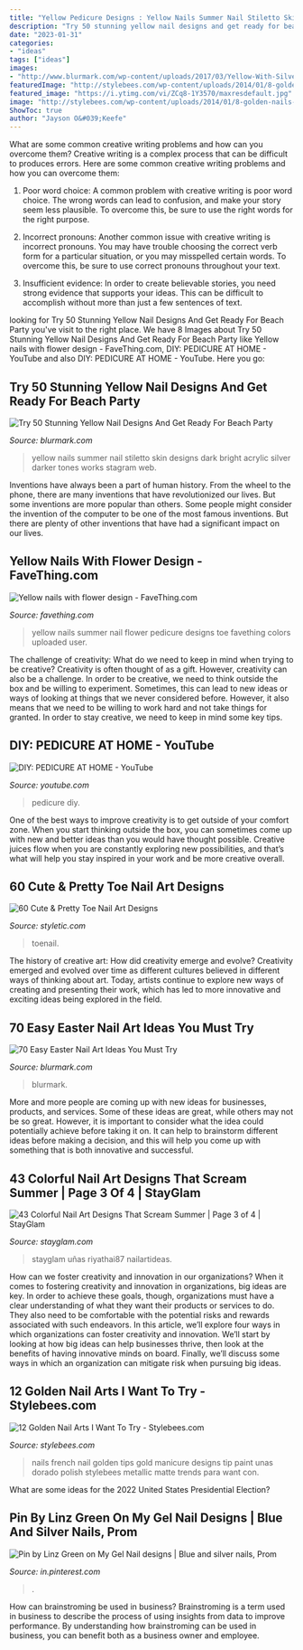 ```yaml
---
title: "Yellow Pedicure Designs : Yellow Nails Summer Nail Stiletto Skin Designs Dark Bright Acrylic Silver Darker Tones Works Stagram Web"
description: "Try 50 stunning yellow nail designs and get ready for beach party"
date: "2023-01-31"
categories:
- "ideas"
tags: ["ideas"]
images:
- "http://www.blurmark.com/wp-content/uploads/2017/03/Yellow-With-Silver.jpg"
featuredImage: "http://stylebees.com/wp-content/uploads/2014/01/8-golden-nails-with-black-french-tips.jpg"
featured_image: "https://i.ytimg.com/vi/ZCq8-1Y3570/maxresdefault.jpg"
image: "http://stylebees.com/wp-content/uploads/2014/01/8-golden-nails-with-black-french-tips.jpg"
ShowToc: true
author: "Jayson O&#039;Keefe"
---
```



What are some common creative writing problems and how can you overcome them?
Creative writing is a complex process that can be difficult to produces errors. Here are some common creative writing problems and how you can overcome them:
1. Poor word choice: A common problem with creative writing is poor word choice. The wrong words can lead to confusion, and make your story seem less plausible. To overcome this, be sure to use the right words for the right purpose.

2. Incorrect pronouns: Another common issue with creative writing is incorrect pronouns. You may have trouble choosing the correct verb form for a particular situation, or you may misspelled certain words. To overcome this, be sure to use correct pronouns throughout your text.

3. Insufficient evidence: In order to create believable stories, you need strong evidence that supports your ideas. This can be difficult to accomplish without more than just a few sentences of text.

	

		
looking for Try 50 Stunning Yellow Nail Designs And Get Ready For Beach Party you've visit to the right place. We have 8 Images about Try 50 Stunning Yellow Nail Designs And Get Ready For Beach Party like Yellow nails with flower design - FaveThing.com, DIY: PEDICURE AT HOME - YouTube and also DIY: PEDICURE AT HOME - YouTube. Here you go:
		
    
## Try 50 Stunning Yellow Nail Designs And Get Ready For Beach Party

<img loading=lazy src="http://www.blurmark.com/wp-content/uploads/2017/03/Yellow-With-Silver.jpg" onerror="this.onerror=null;this.src='https://tse3.mm.bing.net/th?id=OIP.BRtXNDaThe18ppbMjr15EwHaHa&amp;pid=15.1';" alt="Try 50 Stunning Yellow Nail Designs And Get Ready For Beach Party">

_Source: blurmark.com_

>yellow nails summer nail stiletto skin designs dark bright acrylic silver darker tones works stagram web. 

	

Inventions have always been a part of human history. From the wheel to the phone, there are many inventions that have revolutionized our lives. But some inventions are more popular than others. Some people might consider the invention of the computer to be one of the most famous inventions. But there are plenty of other inventions that have had a significant impact on our lives.

    
## Yellow Nails With Flower Design - FaveThing.com

<img loading=lazy src="http://www.favething.com/uploads/images/main-fave-images/yellow_nails_with_flower_design-1.jpg" onerror="this.onerror=null;this.src='https://tse4.mm.bing.net/th?id=OIP.e2T26nGxg6ArhbNssTTP2wHaFj&amp;pid=15.1';" alt="Yellow nails with flower design - FaveThing.com">

_Source: favething.com_

>yellow nails summer nail flower pedicure designs toe favething colors uploaded user. 

	

The challenge of creativity: What do we need to keep in mind when trying to be creative?
Creativity is often thought of as a gift. However, creativity can also be a challenge. In order to be creative, we need to think outside the box and be willing to experiment. Sometimes, this can lead to new ideas or ways of looking at things that we never considered before. However, it also means that we need to be willing to work hard and not take things for granted. In order to stay creative, we need to keep in mind some key tips.

    
## DIY: PEDICURE AT HOME - YouTube

<img loading=lazy src="https://i.ytimg.com/vi/ZCq8-1Y3570/maxresdefault.jpg" onerror="this.onerror=null;this.src='https://tse4.mm.bing.net/th?id=OIP.puE22c5WPMsMaJzpqZs6AAHaEK&amp;pid=15.1';" alt="DIY: PEDICURE AT HOME - YouTube">

_Source: youtube.com_

>pedicure diy. 

	

One of the best ways to improve creativity is to get outside of your comfort zone. When you start thinking outside the box, you can sometimes come up with new and better ideas than you would have thought possible. Creative juices flow when you are constantly exploring new possibilities, and that’s what will help you stay inspired in your work and be more creative overall.

    
## 60 Cute &amp; Pretty Toe Nail Art Designs

<img loading=lazy src="https://styletic.com/wp-content/uploads/2016/11/toe-nail-designs/1-toe-nail-art-designs.jpg" onerror="this.onerror=null;this.src='https://tse4.mm.bing.net/th?id=OIP.sHFmJ_dsrmlQqde3BNK37gHaHa&amp;pid=15.1';" alt="60 Cute &amp; Pretty Toe Nail Art Designs">

_Source: styletic.com_

>toenail. 

	

The history of creative art: How did creativity emerge and evolve?
Creativity emerged and evolved over time as different cultures believed in different ways of thinking about art. Today, artists continue to explore new ways of creating and presenting their work, which has led to more innovative and exciting ideas being explored in the field.

    
## 70 Easy Easter Nail Art Ideas You Must Try

<img loading=lazy src="https://www.blurmark.com/wp-content/uploads/2017/03/Elegant-Pink-Nails.jpg" onerror="this.onerror=null;this.src='https://tse2.mm.bing.net/th?id=OIP.lslOxuSYAfFKESyA9mQWvAHaHa&amp;pid=15.1';" alt="70 Easy Easter Nail Art Ideas You Must Try">

_Source: blurmark.com_

>blurmark. 

	

More and more people are coming up with new ideas for businesses, products, and services. Some of these ideas are great, while others may not be so great. However, it is important to consider what the idea could potentially achieve before taking it on. It can help to brainstorm different ideas before making a decision, and this will help you come up with something that is both innovative and successful.

    
## 43 Colorful Nail Art Designs That Scream Summer | Page 3 Of 4 | StayGlam

<img loading=lazy src="https://stayglam.com/wp-content/uploads/2019/04/Colorful-Matte-Stiletto-Nails.jpg" onerror="this.onerror=null;this.src='https://tse2.mm.bing.net/th?id=OIP.4ZMeoW1r_iBPd0WFOJiRPgHaLH&amp;pid=15.1';" alt="43 Colorful Nail Art Designs That Scream Summer | Page 3 of 4 | StayGlam">

_Source: stayglam.com_

>stayglam uñas riyathai87 nailartideas. 

	

How can we foster creativity and innovation in our organizations?
When it comes to fostering creativity and innovation in organizations, big ideas are key. In order to achieve these goals, though, organizations must have a clear understanding of what they want their products or services to do. They also need to be comfortable with the potential risks and rewards associated with such endeavors.
In this article, we’ll explore four ways in which organizations can foster creativity and innovation. We’ll start by looking at how big ideas can help businesses thrive, then look at the benefits of having innovative minds on board. Finally, we’ll discuss some ways in which an organization can mitigate risk when pursuing big ideas.

    
## 12 Golden Nail Arts I Want To Try - Stylebees.com

<img loading=lazy src="http://stylebees.com/wp-content/uploads/2014/01/8-golden-nails-with-black-french-tips.jpg" onerror="this.onerror=null;this.src='https://tse2.mm.bing.net/th?id=OIP.5yicQS8kRpxZgYZDvZNeBAHaKZ&amp;pid=15.1';" alt="12 Golden Nail Arts I Want To Try - Stylebees.com">

_Source: stylebees.com_

>nails french nail golden tips gold manicure designs tip paint unas dorado polish stylebees metallic matte trends para want con. 

	

What are some ideas for the 2022 United States Presidential Election?

    
## Pin By Linz Green On My Gel Nail Designs | Blue And Silver Nails, Prom

<img loading=lazy src="https://i.pinimg.com/736x/8b/fe/22/8bfe22ee8a87ebc4336b6b3bf29b15f0--french-gel-royal-blue.jpg" onerror="this.onerror=null;this.src='https://tse2.mm.bing.net/th?id=OIP.z1FjDF_sCJhuF0fCZlzXDgHaJ3&amp;pid=15.1';" alt="Pin by Linz Green on My Gel Nail designs | Blue and silver nails, Prom">

_Source: in.pinterest.com_

>. 

	

How can brainstroming be used in business?
Brainstroming is a term used in business to describe the process of using insights from data to improve performance. By understanding how brainstroming can be used in business, you can benefit both as a business owner and employee.

